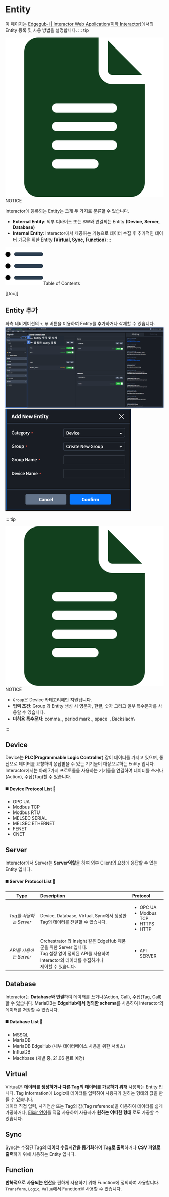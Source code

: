 # Entity
이 페이지는 <u>Edgegub-i | Interactor Web Application(이하 Interactor)</u>에서의 Entity 등록 및 사용 방법을 설명합니다.
::: tip <p class="custom-block-title"><img src="../../img/icon/tip.svg">NOTICE</p>
Interactor에 등록되는 Entity는 크게 두 가지로 분류할 수 있습니다.
* **External Entity**: 외부 디바이스 또는 SW와 연결되는 Entity **(Device, Server, Database)**
* **Internal Entity**: Interactor에서 제공하는 기능으로 데이터 수집 후 추가적인 데이터 가공을 위한 Entity **(Virtual, Sync, Function)**
:::

<div class="toc-title"><img src="../../img/icon/list.svg">Table of Contents</div>

[[toc]]


## Entity 추가
좌측 네비게이션의 `+`, `🗑` 버튼을 이용하여 Entity를 추가하거나 삭제할 수 있습니다.  
![img](../../img/entity/add.png)
<img src="../../img/entity/add_modal.png" width="400">

::: tip <p class="custom-block-title"><img src="../../img/icon/tip.svg">NOTICE</p>
- `Group`은 Device 카테고리에만 지원됩니다.  
- **입력 조건**: Group 과 Entity 생성 시 영문자, 한글, 숫자 그리고 일부 특수문자를 사용할 수 있습니다.  
- **미허용 특수문자**: comma`,`, period mark`.`, space` `, Backslach`\`

:::

## Device
Device는 **PLC(Programmable Logic Controller)** 같이 데이터를 가지고 있으며, 통신으로 데이터를 요청하여 응답받을 수 있는 기기들이 대상으로하는 Entity 입니다.  
Interactor에서는 아래 7가지 프로토콜을 사용하는 기기들을 연결하여 데이터를 쓰거나(Action), 수집(Tag)할 수 있습니다. 

#### :black_medium_square: Device Protocol List :memo:
- OPC UA
- Modbus TCP
- Modbus RTU
- MELSEC SERIAL
- MELSEC ETHERNET
- FENET
- CNET



## Server
Interactor에서 Server는 **Server역할**을 하여 외부 Client의 요청에 응답할 수 있는 Entity 입니다.  
#### :black_medium_square: Server Protocol List :memo:
| Type | Description | Protocol | 
| :-: | :- | :- |
| _Tag를 사용하는 Server_ | Device, Database, Virtual, Sync에서 생성한 Tag의 데이터를 전달할 수 있습니다. | <ul><li>OPC UA</li><li>Modbus TCP</li><li>HTTPS</li><li>HTTP</li></ul> |
| _API를 사용하는 Server_ | Orchestrator 와 Insight 같은 EdgeHub 제품군을 위한 Server 입니다.<br/>Tag 설정 없이 정의된 API를 사용하여 Interactor의 데이터를 수집하거나<br/> 제어할 수 있습니다. | <ul><li>API SERVER</li></ul> |


## Database
Interactor는 **Database와 연결**하여 데이터를 쓰거나(Action, Call), 수집(Tag, Call) 할 수 있습니다. MariaDB는 **EdgeHub에서 정의한 schema**를 사용하여 Interactor의 데이터를 저장할 수 있습니다.

#### :black_medium_square: Database List :memo:
* MSSQL
* MariaDB
* MariaDB EdgeHub (내부 데이터베이스 사용을 위한 서비스)
* InfluxDB
* Machbase (개발 중, 21.06 완료 예정)

## Virtual
Virtual은 **데이터를 생성하거나 다른 Tag의 데이터를 가공하기 위해** 사용하는 Entity 입니다. Tag Information에 Logic에 데이터를 입력하여 사용자가 원하는 형태의 값을 만들 수 있습니다.   
데이터 직접 입력, 사칙연산 또는 Tag의 값(Tag reference)을 이용하여 데이터를 쉽게 가공하거나, [Elixir 언어](../elixir/elixirSyntax.md)를 직접 사용하여 사용자가 **원하는 어떠한 형태** 로도 가공할 수 있습니다.

## Sync
Sync는 수집된 Tag의 **데이터 수집시간을 동기화**하여 **Tag로 출력**하거나 **CSV 파일로 출력**하기 위해 사용하는 Entity 입니다.

## Function
**반복적으로 사용되는 연산**을 편하게 사용하기 위해 Function에 정의하여 사용합니다. `Transform`, `Logic`, `Value`에서 Function을 사용할 수 있습니다.  